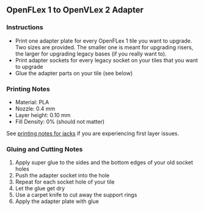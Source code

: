 ## OpenFLex 1 to OpenVLex 2 Adapter

### Instructions

- Print one adapter plate for every OpenFLex 1 tile you want to upgrade. Two sizes are provided. The smaller one is meant for upgrading risers, the larger for upgrading legacy bases (if you really want to).
- Print adapter sockets for every legacy socket on your tiles that you want to upgrade
- Glue the adapter parts on your tile (see below)

### Printing Notes

- Material: PLA
- Nozzle: 0.4 mm
- Layer height: 0.10 mm
- Fill Density: 0% (should not matter)

See [printing notes for jacks](../jacks/README.md) if you are experiencing first layer issues.

### Gluing and Cutting Notes

1. Apply super glue to the sides and the bottom edges of your old socket holes  
2. Push the adapter socket into the hole
3. Repeat for each socket hole of your tile
4. Let the glue get dry
5. Use a carpet knife to cut away the support rings
6. Apply the adapter plate with glue
